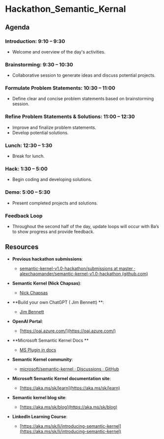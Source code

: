 # Hackathon_Semantic_Kernal

## Agenda

### Introduction: 9:10 – 9:30
- Welcome and overview of the day's activities.

### Brainstorming: 9:30 – 10:30
- Collaborative session to generate ideas and discuss potential projects.

### Formulate Problem Statements: 10:30 – 11:00
- Define clear and concise problem statements based on brainstorming session.

### Refine Problem Statements & Solutions: 11:00 – 12:30
- Improve and finalize problem statements.
- Develop potential solutions.

### Lunch: 12:30 – 1:30
- Break for lunch.

### Hack: 1:30 – 5:00
- Begin coding and developing solutions.

### Demo: 5:00 – 5:30
- Present completed projects and solutions.

### Feedback Loop
- Throughout the second half of the day, update loops will occur with Ba’s to show progress and provide feedback.

## Resources
- **Previous hackathon submissions**:
    - [semantic-kernel-v1.0-hackathon/submissions at master · alexchaomander/semantic-kernel-v1.0-hackathon (github.com)](https://github.com/alexchaomander/semantic-kernel-v1.0-hackathon/tree/master/submissions)

- **Semantic Kernel (Nick Chapsas)**:
    - [Nick Chapsas](https://www.youtube.com/watch?v=f_hqGlt_2E8)

- **Build your own ChatGPT ( Jim Bennett) **:
    - [Jim Bennett](https://www.youtube.com/watch?v=Pg-9W0a1OXw)

- **OpenAI Portal**:
    - [https://oai.azure.com/](https://oai.azure.com/)
  
- **Microsoft Semantic Kernel Docs **
    - [MS Plugin in docs](https://learn.microsoft.com/en-us/semantic-kernel/get-started/quick-start-guide?pivots=programming-language-csharp)
- **Semantic Kernel community**:
  - [microsoft/semantic-kernel · Discussions · GitHub](https://github.com/microsoft/semantic-kernel/discussions)

- **Microsoft Semantic Kernel documentation site**:
  - [https://aka.ms/sk/learn](https://aka.ms/sk/learn)

- **Semantic kernel blog site**:
  - [https://aka.ms/sk/blog](https://aka.ms/sk/blog)

- **LinkedIn Learning Course**:
  - [https://aka.ms/sk/li/introducing-semantic-kernel](https://aka.ms/sk/li/introducing-semantic-kernel)
